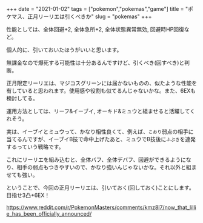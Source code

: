 +++
date = "2021-01-02"
tags = ["pokemon","pokemas","game"]
title = "ポケマス、正月リーリエは引くべきか"
slug = "pokemas"
+++

性能としては、全体回避+2, 全体急所+2, 全体状態異常無効, 回避時HP回復など。

個人的に、引いておいたほうがいいと思います。

無課金なので爆死する可能性は十分あるんですけど、引くべき(回すべき)と判断。

正月限定リーリエは、マジコスグリーンには届かないものの、似たような性能を有していると思われます。使用感や役割も似てるんじゃないかな。また、6EXも検討してる。

運用方法としては、リーフ&イーブイ, オーキド&ミュウと組ませると活躍してくれそう。

実は、イーブイとミュウって、かなり相性良くて、例えば、`こおり`弱点の相手に当てるんですが、イーブイB技で命中上げたあと、ミュウでB技後に`ふぶき`を連発するっていう戦略です。

これにリーリエを組み込むと、全体バフ、全体デバフ、回避ができるようになり、相手の弱点もつきやすいので、かなり強いんじゃないかな。それ以外と組ませても強い。

ということで、今回の正月リーリエは、引いておく(回しておく)ことにします。目指せ3凸+6EX！

https://www.reddit.com/r/PokemonMasters/comments/kmz8l7/now_that_lillie_has_been_officially_announced/

